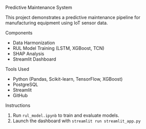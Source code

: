 Predictive Maintenance System

 This project demonstrates a predictive maintenance pipeline for manufacturing equipment using IoT sensor data.

 Components
 - Data Harmonization
 - RUL Model Training (LSTM, XGBoost, TCN)
 - SHAP Analysis
 - Streamlit Dashboard

 Tools Used
 - Python (Pandas, Scikit-learn, TensorFlow, XGBoost)
 - PostgreSQL
 - Streamlit
 - GitHub

 Instructions
 1. Run `rul_model.ipynb` to train and evaluate models.
 2. Launch the dashboard with `streamlit run streamlit_app.py`
